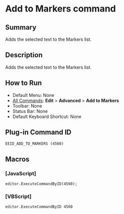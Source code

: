 # Add to Markers command

## Summary

Adds the selected text to the Markers list.

## Description

Adds the selected text to the Markers list.

## How to Run

- Default Menu: None
- [All Commands](../tools/all_commands): **Edit** \> **Advanced**
\> **Add to Markers**
- Toolbar: None
- Status Bar: None
- Default Keyboard Shortcut: None

## Plug-in Command ID

```
EEID_ADD_TO_MARKERS (4560)```

## Macros

### \[JavaScript\]

```
editor.ExecuteCommandByID(4560);
```

### \[VBScript\]

```
editor.ExecuteCommandByID 4560
```
